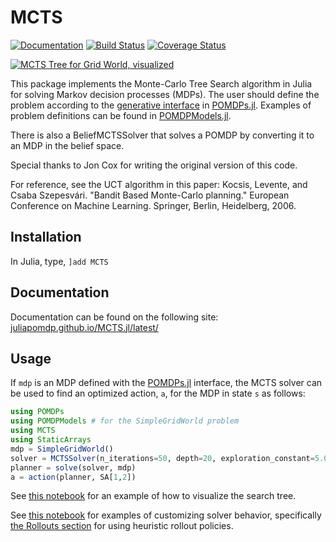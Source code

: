 # MCTS

[![Documentation](https://img.shields.io/badge/docs-latest-blue.svg)](https://juliapomdp.github.io/MCTS.jl/latest)
[![Build Status](https://travis-ci.org/JuliaPOMDP/MCTS.jl.svg?branch=master)](https://travis-ci.org/JuliaPOMDP/MCTS.jl)
[![Coverage Status](https://coveralls.io/repos/github/JuliaPOMDP/MCTS.jl/badge.svg?branch=master)](https://coveralls.io/github/JuliaPOMDP/MCTS.jl?branch=master)

[![MCTS Tree for Grid World, visualized](https://github.com/JuliaPOMDP/MCTS.jl/raw/master/img/tree.png)](https://nbviewer.jupyter.org/github/JuliaPOMDP/MCTS.jl/blob/master/notebooks/Test_Visualization.ipynb)

This package implements the Monte-Carlo Tree Search algorithm in Julia for solving Markov decision processes (MDPs).
The user should define the problem according to the [generative interface](https://github.com/JuliaPOMDP/POMDPs.jl/blob/master/src/generative.jl) in [POMDPs.jl](https://github.com/JuliaPOMDP/POMDPs.jl). Examples of problem definitions can be found in [POMDPModels.jl](https://github.com/JuliaPOMDP/POMDPModels.jl). 

There is also a BeliefMCTSSolver that solves a POMDP by converting it to an MDP in the belief space.

Special thanks to Jon Cox for writing the original version of this code.

For reference, see the UCT algorithm in this paper:
Kocsis, Levente, and Csaba Szepesvári. "Bandit Based Monte-Carlo planning." European Conference on Machine Learning. Springer, Berlin, Heidelberg, 2006.

## Installation

In Julia, type, `]add MCTS`

## Documentation

Documentation can be found on the following site: [juliapomdp.github.io/MCTS.jl/latest/](http://juliapomdp.github.io/MCTS.jl/latest/)

## Usage

If `mdp` is an MDP defined with the [POMDPs.jl](https://github.com/sisl/POMDPs.jl) interface, the MCTS solver can be used to find an optimized action, `a`, for the MDP in state `s` as follows:

```julia
using POMDPs
using POMDPModels # for the SimpleGridWorld problem
using MCTS
using StaticArrays
mdp = SimpleGridWorld()
solver = MCTSSolver(n_iterations=50, depth=20, exploration_constant=5.0)
planner = solve(solver, mdp)
a = action(planner, SA[1,2])
```

See [this notebook](https://nbviewer.jupyter.org/github/JuliaPOMDP/MCTS.jl/blob/master/notebooks/Test_Visualization.ipynb) for an example of how to visualize the search tree.

See [this notebook](https://github.com/JuliaPOMDP/MCTS.jl/blob/master/notebooks/Domain_Knowledge_Example.ipynb) for examples of customizing solver behavior, specifically [the Rollouts section](https://github.com/JuliaPOMDP/MCTS.jl/blob/master/notebooks/Domain_Knowledge_Example.ipynb#Rollouts) for using heuristic rollout policies.
